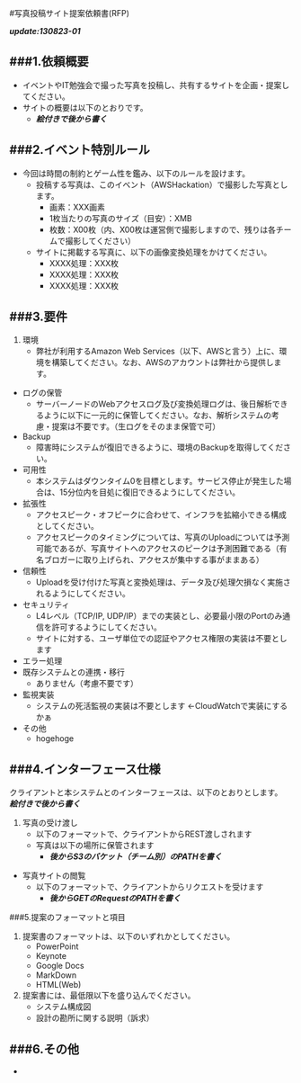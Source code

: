 #写真投稿サイト提案依頼書(RFP)

***update:130823-01***


###1.依頼概要
---
* イベントやIT勉強会で撮った写真を投稿し、共有するサイトを企画・提案してください。
* サイトの概要は以下のとおりです。
	* ***絵付きで後から書く***

###2.イベント特別ルール
---

* 今回は時間の制約とゲーム性を鑑み、以下のルールを設けます。
	- 投稿する写真は、このイベント（AWSHackation）で撮影した写真とします。
		- 画素：XXX画素
		- 1枚当たりの写真のサイズ（目安）：XMB
		- 枚数：X00枚（内、X00枚は運営側で撮影しますので、残りは各チームで撮影してください）
	- サイトに掲載する写真に、以下の画像変換処理をかけてください。
		- XXXX処理：XXX枚
		- XXXX処理：XXX枚
		- XXXX処理：XXX枚


###3.要件
---

1. 環境
	* 弊社が利用するAmazon Web Services（以下、AWSと言う）上に、環境を構築してください。なお、AWSのアカウントは弊社から提供します。
* ログの保管
	* サーバーノードのWebアクセスログ及び変換処理ログは、後日解析できるように以下に一元的に保管してください。なお、解析システムの考慮・提案は不要です。（生ログをそのまま保管で可）
* Backup
	* 障害時にシステムが復旧できるように、環境のBackupを取得してください。
* 可用性
	* 本システムはダウンタイム0を目標とします。サービス停止が発生した場合は、15分位内を目処に復旧できるようにしてください。
* 拡張性
	* アクセスピーク・オフピークに合わせて、インフラを拡縮小できる構成としてください。
	* アクセスピークのタイミングについては、写真のUploadについては予測可能であるが、写真サイトへのアクセスのピークは予測困難である（有名ブロガーに取り上げられ、アクセスが集中する事がままある）
* 信頼性
	* Uploadを受け付けた写真と変換処理は、データ及び処理欠損なく実施されるようにしてください。
* セキュリティ
	* L4レベル（TCP/IP, UDP/IP）までの実装とし、必要最小限のPortのみ通信を許可するようにしてください。
	* サイトに対する、ユーザ単位での認証やアクセス権限の実装は不要とします
* エラー処理
* 既存システムとの連携・移行
	* ありません（考慮不要です）
* 監視実装
	* システムの死活監視の実装は不要とします ←CloudWatchで実装にするかぁ
* その他
	* hogehoge

###4.インターフェース仕様
---
クライアントと本システムとのインターフェースは、以下のとおりとします。  
***絵付きで後から書く***

1. 写真の受け渡し
	- 以下のフォーマットで、クライアントからREST渡しされます
	- 写真は以下の場所に保管されます
		- ***後からS3のバケット（チーム別）のPATHを書く***
	
* 写真サイトの閲覧	
	- 以下のフォーマットで、クライアントからリクエストを受けます
		- ***後からGETのRequestのPATHを書く***

###5.提案のフォーマットと項目
1. 提案書のフォーマットは、以下のいずれかとしてください。
	* PowerPoint
	* Keynote
	* Google Docs
	* MarkDown
	* HTML(Web)
2. 提案書には、最低限以下を盛り込んでください。
	* システム構成図
	* 設計の勘所に関する説明（訴求）

###6.その他
---
* 